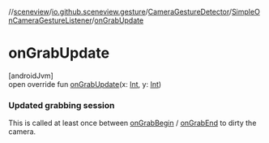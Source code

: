 //[sceneview](../../../../index.md)/[io.github.sceneview.gesture](../../index.md)/[CameraGestureDetector](../index.md)/[SimpleOnCameraGestureListener](index.md)/[onGrabUpdate](on-grab-update.md)

# onGrabUpdate

[androidJvm]\
open override fun [onGrabUpdate](on-grab-update.md)(x: [Int](https://kotlinlang.org/api/latest/jvm/stdlib/kotlin/-int/index.html), y: [Int](https://kotlinlang.org/api/latest/jvm/stdlib/kotlin/-int/index.html))

###  Updated grabbing session

This is called at least once between [onGrabBegin](on-grab-begin.md) / [onGrabEnd](on-grab-end.md) to dirty the camera.

